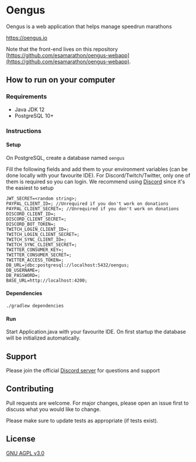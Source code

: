 # Oengus

Oengus is a web application that helps manage speedrun marathons

https://oengus.io

Note that the front-end lives on this repository [https://github.com/esamarathon/oengus-webapp](https://github.com/esamarathon/oengus-webapp).

## How to run on your computer

### Requirements

- Java JDK 12
- PostgreSQL 10+

### Instructions

#### Setup

On PostgreSQL, create a database named `oengus`

Fill the following fields and add them to your environment variables (can be done locally with your favourite IDE). For Discord/Twitch/Twitter, only one of them is required so you can login. We recommend using [Discord](https://github.com/SinisterRectus/Discordia/wiki/Setting-up-a-Discord-application) since it's the easiest to setup 

```
JWT_SECRET=<random string>;
PAYPAL_CLIENT_ID=; //Unrequired if you don't work on donations
PAYPAL_CLIENT_SECRET=; //Unrequired if you don't work on donations
DISCORD_CLIENT_ID=;
DISCORD_CLIENT_SECRET=;
DISCORD_BOT_TOKEN=;
TWITCH_LOGIN_CLIENT_ID=;
TWITCH_LOGIN_CLIENT_SECRET=;
TWITCH_SYNC_CLIENT_ID=;
TWITCH_SYNC_CLIENT_SECRET=;
TWITTER_CONSUMER_KEY=;
TWITTER_CONSUMER_SECRET=;
TWITTER_ACCESS_TOKEN=;
DB_URL=jdbc:postgresql://localhost:5432/oengus;
DB_USERNAME=;
DB_PASSWORD=;
BASE_URL=http://localhost:4200;
```

#### Dependencies

```shell script
./gradlew dependencies
```

#### Run

Start Application.java with your favourite IDE. On first startup the database will be initialized automatically.

## Support

Please join the official [Discord server](https://discord.gg/ZZFS8YT) for questions and support

## Contributing
Pull requests are welcome. For major changes, please open an issue first to discuss what you would like to change.

Please make sure to update tests as appropriate (if tests exist).

## License
[GNU AGPL v3.0](https://choosealicense.com/licenses/agpl-3.0/)
